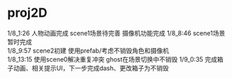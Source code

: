 # proj2D
1/8_1:26
人物动画完成 scene1场景待完善 摄像机功能完成
1/8_8:46
scene1场景暂时完成  
1/8_9:57
scene2初建 使用prefab/考虑不销毁角色和摄像机  
1/8_13:15
使用scene0解决重复冲突 ghost在场景切换中不销毁 
1/9_0:35
完成箱子动画、相关提示UI，下一步完成dash、更改箱子为不销毁